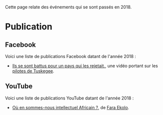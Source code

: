 <!-- TITLE: 2018 -->
<!-- SUBTITLE: A quick summary of 2018 -->

Cette page relate des événements qui se sont passés en 2018.

# Publication
## Facebook
Voici une liste de publications Facebook datant de l'année 2018 :
* [Ils se sont battus pour un pays qui les rejetait.](https://www.facebook.com/playgroundfrancais/videos/1984586171859186/?hc_ref=ARQilL215K8nwteJVuFzgeYWB1e8CR-ZazSr_-eTlTjVQhAeGl30FL0mmU0jgsCGx7E), une vidéo portant sur les [pilotes de Tuskegee](/personnalite/homme/militaire/tarama/nord/etats-unis/red-tails).

## YouTube
Voici une liste de publications YouTube datant de l'année 2018 :
* [Où en sommes-nous intellectuel Africain ?](https://www.youtube.com/watch?v=QSNLaGlcGAc), de [Fara Ekolo](https://www.youtube.com/channel/UC6-IxpEVchmoKRXDl9fMxrw).